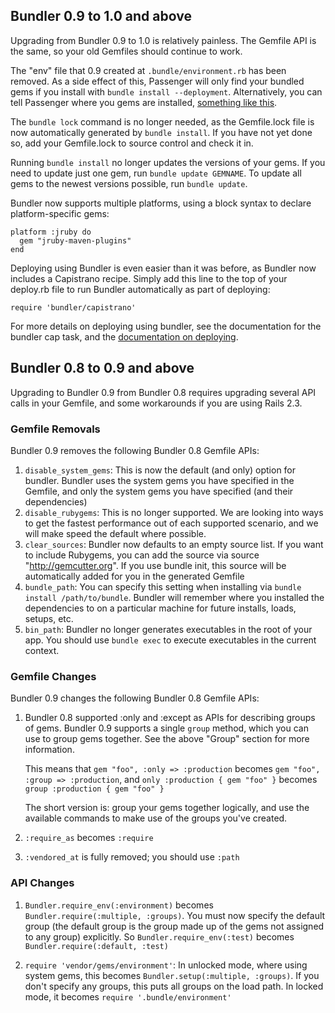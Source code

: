 ## Bundler 0.9 to 1.0 and above

Upgrading from Bundler 0.9 to 1.0 is relatively painless. The
Gemfile API is the same, so your old Gemfiles should continue
to work.

The "env" file that 0.9 created at `.bundle/environment.rb` has been
removed. As a side effect of this, Passenger will only find your
bundled gems if you install with `bundle install --deployment`.
Alternatively, you can tell Passenger where you gems are installed,
[something like this](http://andre.arko.net/2010/08/16/using-passengerpane-with-gem_home-set/).

The `bundle lock` command is no longer needed, as the
Gemfile.lock file is now automatically generated by `bundle install`.
If you have not yet done so, add your Gemfile.lock to source control
and check it in.

Running `bundle install` no longer updates the versions of your gems.
If you need to update just one gem, run `bundle update GEMNAME`. To
update all gems to the newest versions possible, run `bundle update`.

Bundler now supports multiple platforms, using a block syntax to
declare platform-specific gems:

    platform :jruby do
      gem "jruby-maven-plugins"
    end

Deploying using Bundler is even easier than it was before, as Bundler
now includes a Capistrano recipe. Simply add this line to the top of
your deploy.rb file to run Bundler automatically as part of deploying:

    require 'bundler/capistrano'

For more details on deploying using bundler, see the documentation
for the bundler cap task, and the [documentation on deploying](http://gembundler.com/deploying.html).


## Bundler 0.8 to 0.9 and above

Upgrading to Bundler 0.9 from Bundler 0.8 requires upgrading several
API calls in your Gemfile, and some workarounds if you are using Rails 2.3.

### Gemfile Removals

Bundler 0.9 removes the following Bundler 0.8 Gemfile APIs:

1. `disable_system_gems`: This is now the default (and only) option
   for bundler. Bundler uses the system gems you have specified
   in the Gemfile, and only the system gems you have specified
   (and their dependencies)
2. `disable_rubygems`: This is no longer supported. We are looking
   into ways to get the fastest performance out of each supported
   scenario, and we will make speed the default where possible.
3. `clear_sources`: Bundler now defaults to an empty source
   list. If you want to include Rubygems, you can add the source
   via source "http://gemcutter.org". If you use bundle init, this
   source will be automatically added for you in the generated
   Gemfile
4. `bundle_path`: You can specify this setting when installing
   via `bundle install /path/to/bundle`. Bundler will remember
   where you installed the dependencies to on a particular
   machine for future installs, loads, setups, etc.
5. `bin_path`: Bundler no longer generates executables in the root
   of your app. You should use `bundle exec` to execute executables
   in the current context.

### Gemfile Changes

Bundler 0.9 changes the following Bundler 0.8 Gemfile APIs:

1. Bundler 0.8 supported :only and :except as APIs for describing
   groups of gems. Bundler 0.9 supports a single `group` method,
   which you can use to group gems together. See the above "Group"
   section for more information.

   This means that `gem "foo", :only => :production` becomes
   `gem "foo", :group => :production`, and
   `only :production { gem "foo" }` becomes
   `group :production { gem "foo" }`

   The short version is: group your gems together logically, and
   use the available commands to make use of the groups you've
   created.

2. `:require_as` becomes `:require`

3. `:vendored_at` is fully removed; you should use `:path`

### API Changes

1. `Bundler.require_env(:environment)` becomes
   `Bundler.require(:multiple, :groups)`. You must
   now specify the default group (the default group is the
   group made up of the gems not assigned to any group)
   explicitly. So `Bundler.require_env(:test)` becomes
   `Bundler.require(:default, :test)`

2. `require 'vendor/gems/environment'`: In unlocked
   mode, where using system gems, this becomes
   `Bundler.setup(:multiple, :groups)`. If you don't
   specify any groups, this puts all groups on the load
   path. In locked mode, it becomes `require '.bundle/environment'`
